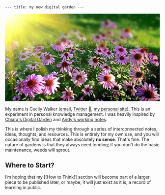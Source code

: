 ```
--- title: my new digital garden ---
```

![garden.jpg](/assets/garden.jpg)

My name is Cecily Walker ([email](6wjonkplb@relay.firefox.com), [Twitter](https://twitter.com/skeskali/) 🔏, [my personal site](cecily.info)). This is an experiment in personal knowledge management. I was heavily inspired by [Chiara's Digital Garden](https://www.craft.do/s/ByjupAMfZgN6dW) and [Andy's working notes](https://notes.andymatuschak.org/About_these_notes).

This is where I polish my thinking through a series of interconnected notes, ideas, thoughts, and resources. This is entirely for my own use, and you will occasionally find ideas that make absolutely **no sense**. That's fine. The nature of gardens is that they always need tending; if you don't do the basic maintenance, weeds will sprout.

## Where to Start?

I’m hoping that my [[How to Think]] section will become part of a larger piece to be published later, or maybe, it will just exist as it is, a record of learning in public.
